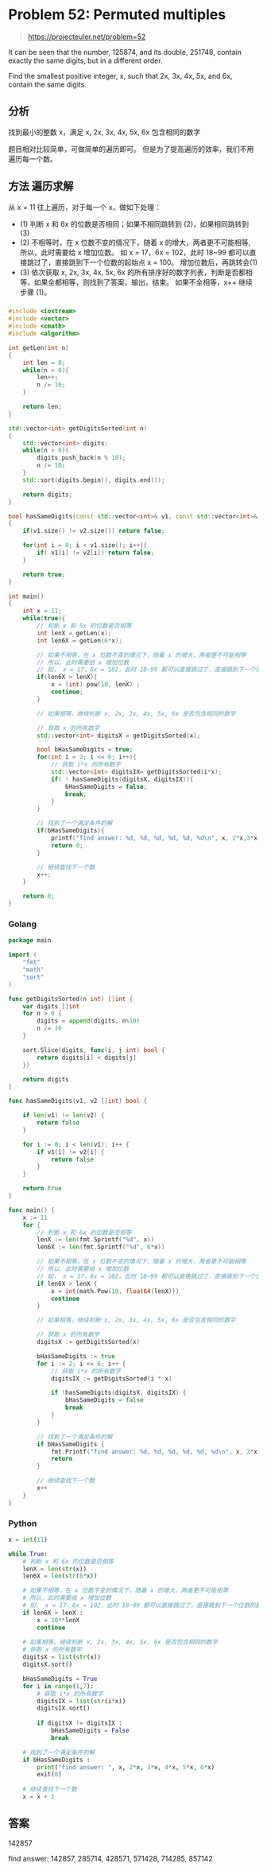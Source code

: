 # Problem 52: Permuted multiples

> https://projecteuler.net/problem=52

It can be seen that the number, 125874, and its double, 251748, contain exactly the same digits, but in a different order.

Find the smallest positive integer, x, such that 2x, 3x, 4x, 5x, and 6x, contain the same digits.

## 分析

找到最小的整数 x，满足 x, 2x, 3x, 4x, 5x, 6x 包含相同的数字

题目相对比较简单，可做简单的遍历即可。 但是为了提高遍历的效率，我们不用遍历每一个数。

## 方法 遍历求解

从 x = 11 往上遍历，对于每一个 x，做如下处理：

- (1) 判断 x 和 6x 的位数是否相同；如果不相同跳转到 (2)，如果相同跳转到 (3)
- (2) 不相等时，在 x 位数不变的情况下，随着 x 的增大，两者更不可能相等, 所以，此时需要给 x 增加位数。 如 x = 17，6x = 102，此时 18~99 都可以直接跳过了，直接跳到下一个位数的起始点 x = 100。 增加位数后，再跳转会(1)
- (3) 依次获取 x, 2x, 3x, 4x, 5x, 6x 的所有排序好的数字列表，判断是否都相等，如果全都相等，则找到了答案，输出，结束。 如果不全相等，x++ 继续 步骤 (1)。

###

```cpp
#include <iostream>
#include <vector>
#include <cmath>
#include <algorithm>

int getLen(int n)
{
    int len = 0;
    while(n > 0){
        len++;
        n /= 10;
    }

    return len;
}

std::vector<int> getDigitsSorted(int n)
{
    std::vector<int> digits;
    while(n > 0){
        digits.push_back(n % 10);
        n /= 10;
    }
    std::sort(digits.begin(), digits.end());

    return digits;
}

bool hasSameDigits(const std::vector<int>& v1, const std::vector<int>& v2)
{
    if(v1.size() != v2.size()) return false;

    for(int i = 0; i < v1.size(); i++){
        if( v1[i] != v2[i]) return false;
    }

    return true;
}

int main()
{
    int x = 11;
    while(true){
        // 判断 x 和 6x 的位数是否相等
        int lenX = getLen(x);
        int len6X = getLen(6*x);

        // 如果不相等，在 x 位数不变的情况下，随着 x 的增大，两者更不可能相等
        // 所以，此时需要给 x 增加位数
        // 如， x = 17，6x = 102，此时 18~99 都可以直接跳过了，直接跳到下一个位数的起始点 x = 100，再继续处理
        if(len6X > lenX){
            x = (int) pow(10, lenX) ;
            continue;
        }

        // 如果相等，继续判断 x, 2x, 3x, 4x, 5x, 6x 是否包含相同的数字

        // 获取 x 的所有数字
        std::vector<int> digitsX = getDigitsSorted(x);

        bool bHasSameDigits = true;
        for(int i = 2; i <= 6; i++){
            // 获取 i*x 的所有数字
            std::vector<int> digitsIX= getDigitsSorted(i*x);
            if( ! hasSameDigits(digitsX, digitsIX)){
                bHasSameDigits = false;
                break;
            }
        }

        // 找到了一个满足条件的解
        if(bHasSameDigits){
            printf("find answer: %d, %d, %d, %d, %d, %d\n", x, 2*x,3*x, 4*x, 5*x, 6*x);
            return 0;
        }

        // 继续查找下一个数
        x++;
    }

    return 0;
}
```

### Golang

```go
package main

import (
	"fmt"
	"math"
	"sort"
)

func getDigitsSorted(n int) []int {
	var digits []int
	for n > 0 {
		digits = append(digits, n%10)
		n /= 10
	}

	sort.Slice(digits, func(i, j int) bool {
		return digits[i] < digits[j]
	})

	return digits
}

func hasSameDigits(v1, v2 []int) bool {

	if len(v1) != len(v2) {
		return false
	}

	for i := 0; i < len(v1); i++ {
		if v1[i] != v2[i] {
			return false
		}
	}

	return true
}

func main() {
	x := 11
	for {
		// 判断 x 和 6x 的位数是否相等
		lenX := len(fmt.Sprintf("%d", x))
		len6X := len(fmt.Sprintf("%d", 6*x))

		// 如果不相等，在 x 位数不变的情况下，随着 x 的增大，两者更不可能相等
		// 所以，此时需要给 x 增加位数
		// 如， x = 17，6x = 102，此时 18~99 都可以直接跳过了，直接跳到下一个位数的起始点 x = 100，再继续处理
		if len6X > lenX {
			x = int(math.Pow(10, float64(lenX)))
			continue
		}

		// 如果相等，继续判断 x, 2x, 3x, 4x, 5x, 6x 是否包含相同的数字

		// 获取 x 的所有数字
		digitsX := getDigitsSorted(x)

		bHasSameDigits := true
		for i := 2; i <= 6; i++ {
			// 获取 i*x 的所有数字
			digitsIX := getDigitsSorted(i * x)

			if !hasSameDigits(digitsX, digitsIX) {
				bHasSameDigits = false
				break
			}
		}

		// 找到了一个满足条件的解
		if bHasSameDigits {
			fmt.Printf("find answer: %d, %d, %d, %d, %d, %d\n", x, 2*x, 3*x, 4*x, 5*x, 6*x)
			return
		}

		// 继续查找下一个数
		x++
	}
}

```

### Python

```python
x = int(11)

while True:
    # 判断 x 和 6x 的位数是否相等
    lenX = len(str(x))
    len6X = len(str(6*x))

    # 如果不相等，在 x 位数不变的情况下，随着 x 的增大，两者更不可能相等
    # 所以，此时需要给 x 增加位数
    # 如， x = 17，6x = 102，此时 18~99 都可以直接跳过了，直接跳到下一个位数的起始点 x = 100，再继续处理
    if len6X > lenX :
        x = 10**lenX
        continue
    
    # 如果相等，继续判断 x, 2x, 3x, 4x, 5x, 6x 是否包含相同的数字
    # 获取 x 的所有数字
    digitsX = list(str(x))
    digitsX.sort()

    bHasSameDigits = True
    for i in range(1,7):
        # 获取 i*x 的所有数字
        digitsIX = list(str(i*x))
        digitsIX.sort()
        
        if digitsX != digitsIX :
            bHasSameDigits = False
            break

    # 找到了一个满足条件的解
    if bHasSameDigits :
        print("find answer: ", x, 2*x, 3*x, 4*x, 5*x, 6*x)
        exit(0)
    
    # 继续查找下一个数
    x = x + 1
```

## 答案

142857

find answer: 142857, 285714, 428571, 571428, 714285, 857142